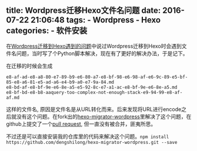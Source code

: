 title: Wordpress迁移Hexo文件名问题
date: 2016-07-22 21:06:48
tags:
    - Wordpress
    - Hexo
categories:
    - 软件安装
---
在[Wordpress迁移到Hexo遇到的问题](http://program.dengshilong.org/2015/12/11/Wordpress%E8%BF%81%E7%A7%BB%E5%88%B0Hexo%E9%81%87%E5%88%B0%E7%9A%84%E9%97%AE%E9%A2%98/)中说过Wordpress迁移到Hexo时会遇到文件名问题，当时写了个Python脚本解决，现在有了更好的解决办法，于是记下。

在迁移的时候会生成
```
e8-af-ad-e8-a8-80-e7-89-b9-e6-80-a7-e8-bf-98-e6-98-af-e6-9c-89-e5-bf-85-e8-a6-81-e5-ad-a6-e4-b9-a0-e7-9a-84.md
e8-bd-af-e8-bf-9e-e6-8e-a5-e5-92-8c-e7-a1-ac-e8-bf-9e-e6-8e-a5.md
e8-bf-bd-e8-b8-aaquery-too-complex-not-enough-stack-e9-94-99-e8-af-af.md
```
这样的文件名, 原因是文件名是从URL转化而来。后来发现将URL进行encode之后就没有这个问题。在fork出的[hexo-migrator-wordpress](https://github.com/dengshilong/hexo-migrator-wordpress)里解决了这个问题，在github上提交了一个[pull request](https://github.com/hexojs/hexo-migrator-wordpress/pull/16), 但一直没有被合并，匪夷所思。

不过还是可以直接安装我的仓库里的代码来解决这个问题。`npm install https://github.com/dengshilong/hexo-migrator-wordpress.git --save`
